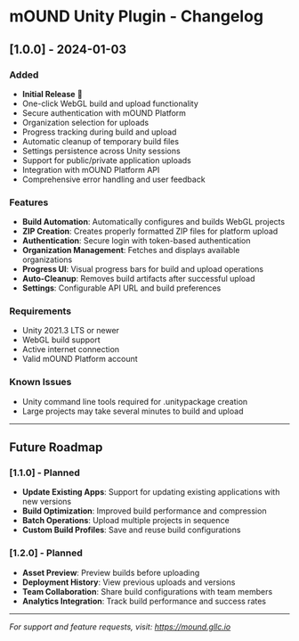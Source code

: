 # mOUND Unity Plugin - Changelog

## [1.0.0] - 2024-01-03

### Added
- **Initial Release** 🎉
- One-click WebGL build and upload functionality
- Secure authentication with mOUND Platform
- Organization selection for uploads
- Progress tracking during build and upload
- Automatic cleanup of temporary build files
- Settings persistence across Unity sessions
- Support for public/private application uploads
- Integration with mOUND Platform API
- Comprehensive error handling and user feedback

### Features
- **Build Automation**: Automatically configures and builds WebGL projects
- **ZIP Creation**: Creates properly formatted ZIP files for platform upload
- **Authentication**: Secure login with token-based authentication
- **Organization Management**: Fetches and displays available organizations
- **Progress UI**: Visual progress bars for build and upload operations
- **Auto-Cleanup**: Removes build artifacts after successful upload
- **Settings**: Configurable API URL and build preferences

### Requirements
- Unity 2021.3 LTS or newer
- WebGL build support
- Active internet connection
- Valid mOUND Platform account

### Known Issues
- Unity command line tools required for .unitypackage creation
- Large projects may take several minutes to build and upload

---

## Future Roadmap

### [1.1.0] - Planned
- **Update Existing Apps**: Support for updating existing applications with new versions
- **Build Optimization**: Improved build performance and compression
- **Batch Operations**: Upload multiple projects in sequence
- **Custom Build Profiles**: Save and reuse build configurations

### [1.2.0] - Planned
- **Asset Preview**: Preview builds before uploading
- **Deployment History**: View previous uploads and versions
- **Team Collaboration**: Share build configurations with team members
- **Analytics Integration**: Track build performance and success rates

---

*For support and feature requests, visit: https://mound.gllc.io*

